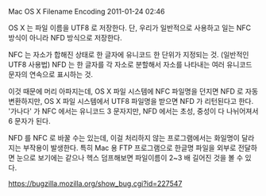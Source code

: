 Mac OS X Filename Encoding
2011-01-24 02:46

OS X 는 파일 이름을 UTF8 로 저장한다.
단, 우리가 일반적으로 사용하고 일는 NFC 방식이 아니라 NFD 방식으로 저장한다.

NFC 는 자소가 합해진 상태로 한 글자에 유니코드 한 단위가 지정되는 것. (일반적인 UTF8 사용법)
NFD 는 한 글자를 각 자소로 분할해서 자소를 나타내는 여러 유니코드 문자의 연속으로 표시하는 것.

이것 때문에 머리 아파지는데,
OS X 파일 시스템에 NFC 파일명을 던지면 NFD 로 자동 변환하지만,
OS X 파일 시스템에서 UTF8 파일명을 받으면 NFD 가 리턴된다고 한다.
'가나다' 가 NFC 에서는 유니코드 3 문자지만, NFD 에서는 초성, 중성이 다 나뉘어져서 6 문자가 된다.

NFD 를 NFC 로 바꿀 수는 있는데, 이걸 처리하지 않는 프로그램에서는 화일명이 달라지는 부작용이 발생한다.
특히 Mac 용 FTP 프로그램으로 한글명 파일을 외부로 전달하면
눈으로 보기에는 같으나 헥스 덤프해보면 파일이름이 2~3 배 길어진 것을 볼 수 있다.

<https://bugzilla.mozilla.org/show_bug.cgi?id=227547>